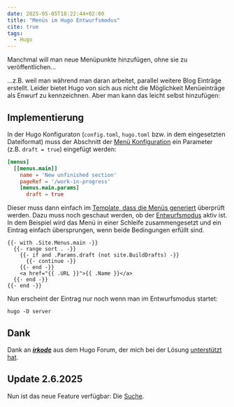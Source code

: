 ```yaml
---
date: 2025-05-05T18:22:44+02:00
title: "Menüs im Hugo Entwurfsmodus"
cite: true
tags:
  - Hugo
---
```

Manchmal will man neue Menüpunkte hinzufügen, ohne sie zu veröffentlichen...
<!--more-->
...z.B. weil man während man daran arbeitet, parallel weitere Blog Einträge erstellt. Leider bietet Hugo von sich aus nicht die Möglichkeit Menüeinträge als Enwurf zu kennzeichnen. Aber man kann das leicht selbst hinzufügen:

## Implementierung

In der Hugo Konfiguraton (`config.toml`, `hugo.toml` bzw. in dem eingesetzten Dateiformat) muss der Abschnitt der [Menü Konfiguration](https://gohugo.io/configuration/menus/) ein Parameter (z.B. `draft = true`) eingefügt werden:

```toml
[menus]
  [[menus.main]]
    name = 'New unfinished section'
    pageRef = '/work-in-progress'
    [menus.main.params]
      draft = true
```

Dieser muss dann einfach im [Template, dass die Menüs generiert](https://gohugo.io/templates/menu/) überprüft werden. Dazu muss noch geschaut werden, ob der [Entwurfsmodus](https://gohugo.io/methods/site/builddrafts/) aktiv ist. In dem Beispiel wird das Menü in einer Schleife zusammengesetzt und ein Eintrag einfach übersprungen, wenn beide Bedingungen erfüllt sind.

```go-html-template
{{- with .Site.Menus.main -}}
  {{- range sort . -}}
    {{- if and .Params.draft (not site.BuildDrafts) -}}
      {{- continue -}}
    {{- end -}}
    <a href="{{ .URL }}">{{ .Name }}</a>
  {{- end -}}
{{- end -}}
```

Nun erscheint der Eintrag nur noch wenn man im Entwurfsmodus startet:
```
hugo -D server
```

## Dank

Dank an [***irkode***](https://discourse.gohugo.io/u/irkode/summary) aus dem Hugo Forum, der mich bei der Lösung [unterstützt hat](https://discourse.gohugo.io/t/draft-menu-entries/54622).

## Update 2.6.2025

Nun ist das neue Feature verfügbar: Die [Suche](/post/site-search/).
